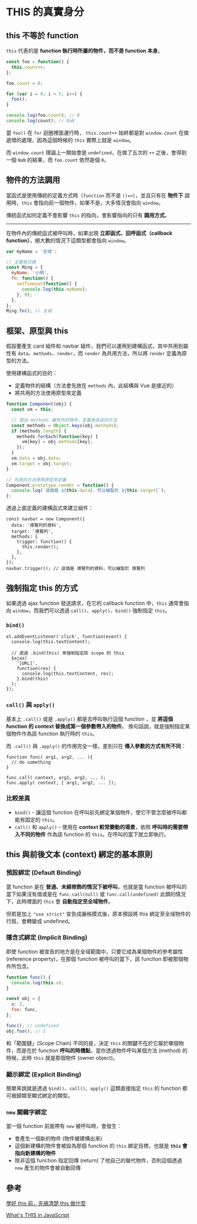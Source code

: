 # THIS 的真實身分

## this 不等於 function

`this` 代表的是 **function 執行時所屬的物件，而不是 function 本身**。

```js
const foo = function() {
  this.count++;
};

foo.count = 0;

for (var i = 0; i < 5; i++) {
  foo();
}

console.log(foo.count); // 0
console.log(count); // NaN
```

當 `foo()` 在 `for` 迴圈裡面運行時， `this.count++` 始終都是對 `window.count` 在做遞增的處理，因為這個時候的 `this` 實際上就是 `window`。

而 `window.count` 理論上一開始會是 `undefined`，在做了五次的 `++` 之後，會得到一個 `NaN` 的結果，而 `foo.count` 依然是個 `0`。

## 物件的方法調用

當函式是使用傳統的定義方式時（`function` 而不是 `()=>`），並且只有在 **物件下** 調用時，`this` 會指向前一個物件，如果不是，大多情況會指向 `window`。

傳統函式如何定義不會影響 `this` 的指向，會影響指向的只有 **調用方式**。

---

在物件內的傳統函式被呼叫時，如果出現 **立即函式、回呼函式（callback function）**，絕大數的情況下這類型都會指向 `window`。

```js
var myName = '全域';

// 主要程式碼
const Ming = {
  myName: '小明',
  fn: function() {
    setTimeout(function() {
      console.log(this.myName);
    }, 0);
  },
};
Ming.fn(); // 全域
```

## 框架、原型與 this

假設要產生 card 組件和 navbar 組件，我們可以運用到建構函式，其中共用到屬性有 `data`、`methods`、`render`，而 `render` 為共用方法，所以將 `render` 定義為原型的方法。

使用建構函式的目的：

- 定義物件的結構（方法會先放在 `methods` 內，此結構與 Vue 是接近的）
- 將共用的方法使用原型來定義

```js
function Component(obj) {
  const vm = this;

  // 取出 methods 屬性內的物件，定義為各自的方法
  const methods = Object.keys(obj.methods);
  if (methods.length) {
    methods.forEach(function(key) {
      vm[key] = obj.methods[key];
    });
  }
  vm.data = obj.data;
  vm.target = obj.target;
}

// 共用的方法使用原型來定義
Component.prototype.render = function() {
  console.log(`這個是 ${this.data}，可以繪製於 ${this.target}`);
};
```

透過上面定義的建構函式來建立組件：

```js{6}
const navbar = new Component({
  data: '導覽列的資料',
  target: '導覽列',
  methods: {
    trigger: function() {
      this.render();
    },
  },
});
navbar.trigger(); // 這個是 導覽列的資料，可以繪製於 導覽列
```

## 強制指定 this 的方式

如果透過 ajax function 發送請求，在它的 callback function 中，`this` 通常會指向 `window`，而我們可以透過 `call()`、`apply()`、`bind()` 強制指定 `this`。

### `bind()`

```js{9}
el.addEventListener('click', function(event) {
  console.log(this.textContent);

  // 透過 .bind(this) 來強制指定該 scope 的 this
  $ajax(
    '[URL]',
    function(res) {
      console.log(this.textContent, res);
    }.bind(this)
  );
});
```

### `call()` 與 `apply()`

基本上 `.call()` 或是 `.apply()` 都是去呼叫執行這個 function ，並 **將這個 function 的 context 替換成第一個參數帶入的物件**。 換句話說，就是強制指定某個物件作為該 function 執行時的 `this`。

而 `.call()` 與 `.apply()` 的作用完全一樣，差別只在 **傳入參數的方式有所不同**：

```js{5,6}
function func( arg1, arg2, ... ){
  // do something
}

func.call( context, arg1, arg2, ... );
func.apply( context, [ arg1, arg2, ... ]);
```

### 比較差異

- `bind()` - 讓這個 function 在呼叫前先綁定某個物件，使它不管怎麼被呼叫都能有固定的 `this`。
- `call()` 和 `apply()` - 使用在 **context 較常變動的場景**，依照 **呼叫時的需要帶入不同的物件** 作為該 function 的 `this`。在呼叫的當下就立即執行。

## this 與前後文本 (context) 綁定的基本原則

### 預設綁定 (Default Binding)

當 function 是在 **普通、未經修飾的情況下被呼叫**，也就是當 function 被呼叫的當下如果沒有值或是在 `func.call(null)` 或 `func.call(undefined)` 此類的情況下，此時裡面的 `this` 會 **自動指定至全域物件**。

但若是加上 `"use strict"` 宣告成嚴格模式後，原本預設將 this 綁定至全域物件的行爲，會轉變成 undefined。

### 隱含式綁定 (Implicit Binding)

即使 function 被宣告的地方是在全域範圍中，只要它成為某個物件的參考屬性 (reference property)，在那個 function 被呼叫的當下，該 function 即被那個物件所包含。

```js
function func() {
  console.log(this.a);
}

const obj = {
  a: 2,
  foo: func,
};

func(); // undefined
obj.foo(); // 2
```

和「範圍鏈」(Scope Chain) 不同的是，決定 `this` 的關鍵不在於它屬於哪個物件，而是在於 function **呼叫的時機點**，當你透過物件呼叫某個方法 (method) 的時候，此時 `this` 就是那個物件 (owner object)。

### 顯示綁定 (Explicit Binding)

簡單來說就是透過 `bind()`、`call()`、`apply()` 這類直接指定 `this` 的 function 都可被歸類至顯式綁定的類型。

### `new` 關鍵字綁定

當一個 function 前面帶有 `new` 被呼叫時，會發生：

- 會產生一個新的物件 (物件被建構出來)
- 這個新建構的物件會被設為那個 function 的 `this` 綁定目標，也就是 **`this` 會指向新建構的物件**
- 除非這個 function 指定回傳 (return) 了他自己的替代物件，否則這個透過 `new` 產生的物件會被自動回傳

## 參考

[學好 this 前，先搞清楚 this 做什麼](https://ithelp.ithome.com.tw/articles/10244942)

[What's THIS in JavaScript](https://ithelp.ithome.com.tw/articles/10193193)
